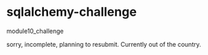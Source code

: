 # sqlalchemy-challenge
module10_challenge

sorry, incomplete, planning to resubmit. Currently out of the country.